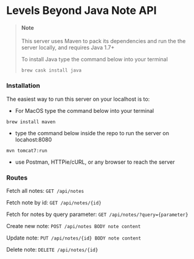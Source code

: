 # Levels Beyond Java Note API

>#### Note 
>
>This server uses Maven to pack its dependencies and run the the server locally, and requires Java 1.7+
>
>To install Java type the command below into your terminal
>
>```brew cask install java```


### Installation

The easiest way to run this server on your localhost is to:


- For MacOS type the command below into your terminal

```brew install maven```

- type the command below inside the repo to run the server on locahost:8080

```mvn tomcat7:run```

- use Postman, HTTPie/cURL, or any browser to reach the server

### Routes

Fetch all notes: 
`GET /api/notes`

Fetch note by id: 
`GET /api/notes/{id}`

Fetch for notes by query parameter: 
`GET /api/notes/?query={parameter}`

Create new note: 
`POST /api/notes BODY note content`

Update note: 
`PUT /api/notes/{id} BODY note content`

Delete note: 
`DELETE /api/notes/{id}`

